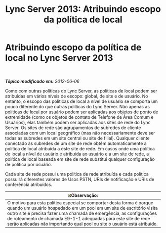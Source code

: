 ﻿---
title: 'Lync Server 2013: Atribuindo escopo da política de local'
TOCTitle: Atribuindo escopo da política de local
ms:assetid: e4c66517-c593-4253-b900-7b4dd8bddf2f
ms:mtpsurl: https://technet.microsoft.com/pt-br/library/JJ205360(v=OCS.15)
ms:contentKeyID: 49308415
ms.date: 05/19/2016
mtps_version: v=OCS.15
ms.translationtype: HT
---

# Atribuindo escopo da política de local no Lync Server 2013

 

_**Tópico modificado em:** 2012-06-06_

Como com outras políticas do Lync Server, as políticas de local podem ser atribuídas em vários níveis de escopo: global, de site e de usuário. No entanto, o escopo das políticas de local a nível de usuário se comporta um pouco diferente do que outras políticas do Lync Server. Não apenas as políticas de local por usuário podem ser aplicadas aos objetos de ponto de extremidade (como os objetos de contato de Telefone de Área Comum e Usuários), elas também podem ser aplicadas aos sites de rede do Lync Server. Os sites de rede são agrupamentos de subredes de cliente associadas com um local geográfico (mas não necessariamente deve ser todas as subredes em um site central ou site de filial). Qualquer cliente conectado às subredes de um site de rede obtém automaticamente a política de local atribuída a este site de rede. Em casos onde uma política de local a nível de usuário é atribuída ao usuário e a um site de rede, a política de local baseada em site de rede substitui qualquer configuração de política por usuário.

Cada site de rede possui uma política de rede atribuída e cada política possuirá diferentes valores de Usos PSTN, URIs de notificação e URIs de conferência atribuídos.

<table>
<thead>
<tr class="header">
<th><img src="images/Gg425756.note(OCS.15).gif" title="note" alt="note" />Observação:</th>
</tr>
</thead>
<tbody>
<tr class="odd">
<td>O motivo para esta política especial se comportar desta forma é porque quando um usuário hospedado em um pool em um site de escritório visita outro site e precisa fazer uma chamada de emergência, as configurações de roteamento de chamada E9-1-1 adequadas para este site de rede serão aplicadas não importando qual pool ou site o usuário está atribuído.</td>
</tr>
</tbody>
</table>

